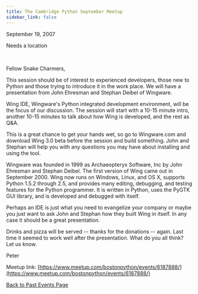 ```yaml
---
title: The Cambridge Python September Meetup
sidebar_link: false
---
```


September 19, 2007


Needs a location

   

Fellow Snake Charmers,

This session should be of interest to experienced developers, those new to Python and those trying to introduce it in the work place. We will have a presentation from John Ehresman and Stephan Deibel of Wingware.

Wing IDE, Wingware's Python integrated development environment, will be the focus of our discussion. The session will start with a 10-15 minute intro, another 10-15 minutes to talk about how Wing is developed, and the rest as Q&A.

This is a great chance to get your hands wet, so go to Wingware.com and download Wing 3.0 beta before the session and build something. John and Stephan will help you with any questions you may have about installing and using the tool.

Wingware was founded in 1999 as Archaeopteryx Software, Inc by John Ehresman and Stephan Deibel. The first version of Wing came out in September 2000. Wing now runs on Windows, Linux, and OS X, supports Python 1.5.2 through 2.5, and provides many editing, debugging, and testing features for the Python programmer. It is written in Python, uses the PyGTK GUI library, and is developed and debugged with itself.

Perhaps an IDE is just what you need to evangelize your company or maybe you just want to ask John and Stephan how they built Wing in itself. In any case it should be a great presentation.

Drinks and pizza will be served -- thanks for the donations -- again. Last time it seemed to work well after the presentation. What do you all think? Let us know.

Peter


Meetup link: [https://www.meetup.com/bostonpython/events/6187888/](https://www.meetup.com/bostonpython/events/6187888/)

[Back to Past Events Page](index.md)